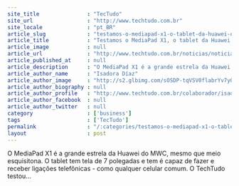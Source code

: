 ```yaml
---
site_title               : "TecTudo"
site_url                 : "http://www.techtudo.com.br"
site_locale              : "pt_BR"
article_slug             : "testamos-o-mediapad-x1-o-tablet-da-huawei-que-faz-ligacoes-telefonicas"
article_title            : "Testamos o MediaPad X1, o tablet da Huawei que faz ligações telefônicas"
article_image            : null
article_url              : "http://www.techtudo.com.br/noticias/noticia/2014/02/mwc2014-testamos-o-mediapad-x1-o-tablet-da-huawei-que-faz-ligacoes-telefonicas.html"
article_published_at     : null
article_description      : "O MediaPad X1 é a grande estrela da Huawei do MWC, mesmo que meio esquisitona. O tablet tem tela de 7 polegadas e tem é capaz de fazer e receber ligações telefônicas - como qualquer celular comum. O TechTudo testou..."
article_author_name      : "Isadora Díaz"
article_author_image     : "http://s2.glbimg.com/sOSDP-tqVSV0flabrYv7yOg8sd0=/30x30/s2.glbimg.com/aWV_4zazFi7SPrDhqnI0N6jTgTA=/0x0:140x140/75x75/s.glbimg.com/po/tt/f/original/2011/08/08/isadora-diaz.jpg"
article_author_biography : null
article_author_profile   : "http://www.techtudo.com.br/colaborador/isadora-diaz.html"
article_author_facebook  : null
article_author_twitter   : null
category                 : ['business']
tags                     : ['TecTudo']
permalink                : "/:categories/testamos-o-mediapad-x1-o-tablet-da-huawei-que-faz-ligacoes-telefonicas/"
layout                   : post
---
```


O MediaPad X1 é a grande estrela da Huawei do MWC, mesmo que meio esquisitona. O tablet tem tela de 7 polegadas e tem é capaz de fazer e receber ligações telefônicas - como qualquer celular comum. O TechTudo testou...
